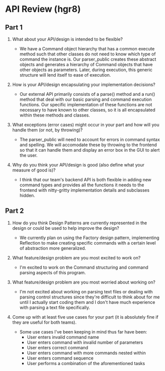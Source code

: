 # API Review (hgr8)

## Part 1
1. What about your API/design is intended to be flexible?
    * We have a Command object hierarchy that has a common execute method such that other classes do not need to know which type of command the instance is. Our parser_public creates these abstract objects and generates a hierarchy of Command objects that have other objects as parameters. Later, during execution, this generic structure will lend itself to ease of execution.

3. How is your API/design encapsulating your implementation decisions?
    * Our external API primarily consists of a parse() method and a run() method that deal with our basic parsing and command execution functions. Our specific implementation of these functions are not necessary to have known to other classes, so it is all encapsulated within these methods and classes.

5. What exceptions (error cases) might occur in your part and how will you handle them (or not, by throwing)?
    * The parser_public will need to account for errors in command syntax and spelling. We will accomodate these by throwing to the frontend so that it can handle them and display an error box in the GUI to alert the user.

7. Why do you think your API/design is good (also define what your measure of good is)?
    * I think that our team's backend API is both flexible in adding new command types and provides all the functions it needs to the frontend with nitty-gritty implementation details and subclasses hidden.

## Part 2
1. How do you think Design Patterns are currently represented in the design or could be used to help improve the design?
    * We currently plan on using the Factory design pattern, implementing Reflection to make creating specific commands with a certain level of abstraction more generalized.

2. What feature/design problem are you most excited to work on?
    * I'm excited to work on the Command structuring and command parsing aspects of this program.

3. What feature/design problem are you most worried about working on?
    * I'm not excited about working on parsing text files or dealing with parsing control structures since they're difficult to think about for me until I actually start coding them and I don't have much experience with parsing a text file specifically.

4. Come up with at least five use cases for your part (it is absolutely fine if they are useful for both teams).
    * Some use cases I've been keeping in mind thus far have been:
        * User enters invalid command name
        * User enters command with invalid number of parameters
        * User enters correct command
        * User enters command with more commands nested within
        * User enters command sequence
        * User performs a combination of the aforementioned tasks
